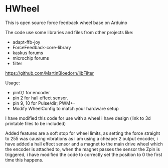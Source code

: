 # HWheel
This is open source force feedback wheel base on Arduino

The code use some libraries and files from other projects like:
- adapt-ffb-joy 
- ForceFeedback-core-library
- kaskus forums
- microchip forums
- filter

https://github.com/MartinBloedorn/libFilter

Usage:
- pin0,1 for encoder
- pin 2 for hall effect sensor.
- pin 9, 10 for Pulse/dir; PWM+-
- Modify WheelConfig to match your hardware setup

I have modified this code for use with a wheel i have design (link to 3d printable files to be included) 

Added features are a soft stop for wheel limits, as setting the force straight to 255 was causing vibrations
as i am using a cheaper 2 output encoder, i have added a hall effect sensor and a magnet to the main drive wheel which the encoder is attached to, when the magnet passes the sensor the Zpin is triggered, i have modified the code to correctly set the position to 0 the first time this happens.
